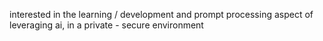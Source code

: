 interested in the learning / development and prompt processing aspect of leveraging ai, in a private - secure environment
